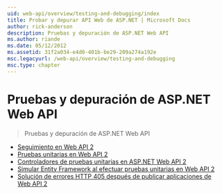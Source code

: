 ```yaml
---
uid: web-api/overview/testing-and-debugging/index
title: Probar y depurar API Web de ASP.NET | Microsoft Docs
author: rick-anderson
description: Pruebas y depuración de ASP.NET Web API
ms.author: riande
ms.date: 05/12/2012
ms.assetid: 31f2a034-e4d0-401b-be29-209a274a192e
msc.legacyurl: /web-api/overview/testing-and-debugging
msc.type: chapter
---
```

<a name="testing-and-debugging-aspnet-web-api"></a>Pruebas y depuración de ASP.NET Web API
====================
> Pruebas y depuración de ASP.NET Web API


- [Seguimiento en Web API 2](tracing-in-aspnet-web-api.md)
- [Pruebas unitarias en Web API 2](unit-testing-with-aspnet-web-api.md)
- [Controladores de pruebas unitarias en ASP.NET Web API 2](unit-testing-controllers-in-web-api.md)
- [Simular Entity Framework al efectuar pruebas unitarias en Web API 2](mocking-entity-framework-when-unit-testing-aspnet-web-api-2.md)
- [Solución de errores HTTP 405 después de publicar aplicaciones de Web API 2](troubleshooting-http-405-errors-after-publishing-web-api-applications.md)
